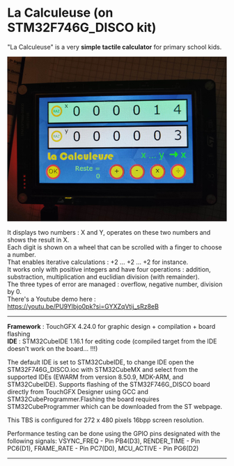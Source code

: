 # La Calculeuse (on STM32F746G_DISCO kit)

"La Calculeuse" is a very **simple tactile calculator** for primary school kids.

![alt text](./calculeuse.jpg)

  
It displays two numbers : X and Y, operates on these two numbers and shows the result in X.  
Each digit is shown on a wheel that can be scrolled with a finger to choose a number.  
That enables iterative calculations : +2 ... +2 ... +2 for instance.  
It works only with positive integers and have four operations : addition, substraction, multiplication and euclidian division (with remainder).  
The three types of error are managed : overflow, negative number, division by 0.  
There's a Youtube demo here :  
https://youtu.be/PU9Ylbjo0pk?si=GYXZqVtij_sRz8eB  

-------------------------------------------------------


**Framework** : TouchGFX 4.24.0  for graphic design + compilation + board flashing  
**IDE** : STM32CubeIDE 1.16.1 for editing code (compiled target from the IDE doesn't work on the board... !!!)  

The default IDE is set to STM32CubeIDE, to change IDE open the STM32F746G_DISCO.ioc with STM32CubeMX and select from the supported IDEs (EWARM from version 8.50.9, MDK-ARM, and STM32CubeIDE). Supports flashing of the STM32F746G_DISCO board directly from TouchGFX Designer using GCC and STM32CubeProgrammer.Flashing the board requires STM32CubeProgrammer which can be downloaded from the ST webpage. 

This TBS is configured for 272 x 480 pixels 16bpp screen resolution.  

Performance testing can be done using the GPIO pins designated with the following signals: VSYNC_FREQ  - Pin PB4(D3), RENDER_TIME - Pin PC6(D1), FRAME_RATE  - Pin PC7(D0), MCU_ACTIVE  - Pin PG6(D2)
 
---------------
